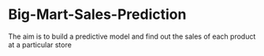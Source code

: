# Big-Mart-Sales-Prediction
The aim is to build a predictive model and find out the sales of each product at a particular store
